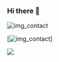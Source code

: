 ### Hi there 👋

![img_contact](/img/globe-light.svg)

[![img_contact](/img/globe-light.svg)]

<img src="https://cdn.jsdelivr.net/gh/devicons/devicon/icons/express/express-original.svg" with="100" />

<!--

### Connect with me:


Here are some ideas to get you started:

- 🔭 I’m currently working on ...
- 🌱 I’m currently learning ...
- 👯 I’m looking to collaborate on ...
- 🤔 I’m looking for help with ...
- 💬 Ask me about ...
- 📫 How to reach me: ...
- 😄 Pronouns: ...
- ⚡ Fun fact: ...
-->

